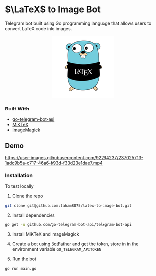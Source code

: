# $\LaTeX$ to Image Bot

Telegram bot built using Go programming language that allows users to convert LaTeX code into images.



<!-- PROJECT LOGO -->
<div align="center">
    <img src="readme_assets/bot-logo.png" alt="Logo" width="200" height="200">
</div>



### Built With

 

* [go-telegram-bot-api](https://github.com/go-telegram-bot-api/telegram-bot-api)
* [MiKTeX ](https://miktex.org/)
* [ImageMagick](https://imagemagick.org/index.php)


 
 
## Demo


https://user-images.githubusercontent.com/92264237/237025713-1adc9b5a-c717-46a6-b93d-f33d23e1dae7.mp4



### Installation

To test locally 

1. Clone the repo
```sh
git clone git@github.com:taham8875/latex-to-image-bot.git
```

2. Install dependencies

```sh
go get -u github.com/go-telegram-bot-api/telegram-bot-api
```

3. Install MiKTeX and ImageMagick

4. Create a bot using [BotFather](https://t.me/botfather) and get the token, store in in the environment variable `GO_TELEGRAM_APITOKEN`

5. Run the bot

```sh
go run main.go
```

